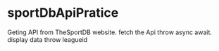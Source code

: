 # sportDbApiPratice
Geting API from TheSportDB website.
fetch the Api throw async await.
display data throw leagueid

